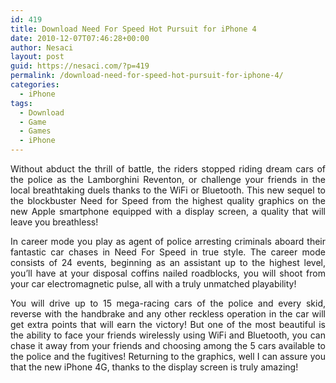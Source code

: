 ```yaml
---
id: 419
title: Download Need For Speed Hot Pursuit for iPhone 4
date: 2010-12-07T07:46:28+00:00
author: Nesaci
layout: post
guid: https://nesaci.com/?p=419
permalink: /download-need-for-speed-hot-pursuit-for-iphone-4/
categories:
  - iPhone
tags:
  - Download
  - Game
  - Games
  - iPhone
---
```

<p style="text-align: justify;">
  Without abduct the thrill of battle, the riders stopped riding dream cars of the police as the Lamborghini Reventon, or challenge your friends in the local breathtaking duels thanks to the WiFi or Bluetooth. This new sequel to the blockbuster Need for Speed from the highest quality graphics on the new Apple smartphone equipped with a display screen, a quality that will leave you breathless!
</p>

<p style="text-align: justify;">
  In career mode you play as agent of police arresting criminals aboard their fantastic car chases in Need For Speed in true style. The career mode consists of 24 events, beginning as an assistant up to the highest level, you&#8217;ll have at your disposal coffins nailed roadblocks, you will shoot from your car electromagnetic pulse, all with a truly unmatched playability!
</p>

<p style="text-align: justify;">
  You will drive up to 15 mega-racing cars of the police and every skid, reverse with the handbrake and any other reckless operation in the car will get extra points that will earn the victory! But one of the most beautiful is the ability to face your friends wirelessly using WiFi and Bluetooth, you can chase it away from your friends and choosing among the 5 cars available to the police and the fugitives! Returning to the graphics, well I can assure you that the new iPhone 4G, thanks to the display screen is truly amazing!
</p>
